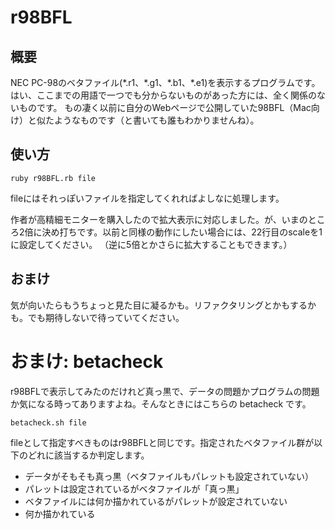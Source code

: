 # r98BFL

## 概要
NEC PC-98のベタファイル(\*.r1、\*.g1、\*.b1、\*.e1)を表示するプログラムです。
はい、ここまでの用語で一つでも分からないものがあった方には、全く関係のないものです。
もの凄く以前に自分のWebページで公開していた98BFL（Mac向け）と似たようなものです（と書いても誰もわかりませんね）。

## 使い方

~~~
ruby r98BFL.rb file
~~~

fileにはそれっぽいファイルを指定してくれればよしなに処理します。

作者が高精細モニターを購入したので拡大表示に対応しました。が、いまのところ2倍に決め打ちです。以前と同様の動作にしたい場合には、22行目のscaleを1に設定してください。
（逆に5倍とかさらに拡大することもできます。）

## おまけ
気が向いたらもうちょっと見た目に凝るかも。リファクタリングとかもするかも。でも期待しないで待っていてください。

# おまけ: betacheck

r98BFLで表示してみたのだけれど真っ黒で、データの問題かプログラムの問題か気になる時ってありますよね。そんなときにはこちらの betacheck です。

~~~
betacheck.sh file
~~~

fileとして指定すべきものはr98BFLと同じです。指定されたベタファイル群が以下のどれに該当するか判定します。
- データがそもそも真っ黒（ベタファイルもパレットも設定されていない）
- パレットは設定されているがベタファイルが「真っ黒」
- ベタファイルには何か描かれているがパレットが設定されていない
- 何か描かれている
